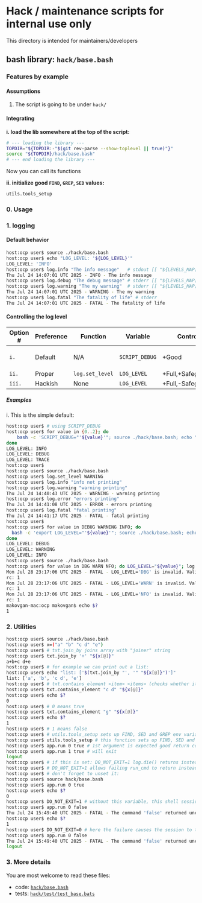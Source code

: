 # Hack / maintenance scripts for internal use only

This directory is intended for maintainers/developers

## bash library: `hack/base.bash`

### Features by example

#### Assumptions

1. The script is going to be under `hack/`

#### Integrating

**i. load the lib somewhere at the top of the script:**

```bash
# --- loading the library ---
TOPDIR="${TOPDIR:-"$(git rev-parse --show-toplevel || true)"}"
source "${TOPDIR}/hack/base.bash"
# --- end loading the library ---
```

Now you can call its functions

**ii. initialize good `FIND`, `GREP`, `SED` values:**

```bash
utils.tools_setup
```

### 0. Usage

### 1. logging

#### Default behavior

```bash
host:ocp user$ source ./hack/base.bash
host:ocp user$ echo "LOG_LEVEL: '${LOG_LEVEL}'"
LOG_LEVEL: 'INFO'
host:ocp user$ log.info "The info message"   # stdout [[ "${LEVELS_MAP[INFO]}" -ge "${LEVELS_MAP["${LOG_LEVEL}"]}" ]]
Thu Jul 24 14:07:01 UTC 2025 - INFO - The info message
host:ocp user$ log.debug "The debug message" # stderr [[ "${LEVELS_MAP[DEBUG]}" -ge "${LEVELS_MAP["${LOG_LEVEL}"]}" ]]
host:ocp user$ log.warning "The my warning"  # stderr [[ "${LEVELS_MAP[WARNING]}" -ge "${LEVELS_MAP["${LOG_LEVEL}"]}" ]]
Thu Jul 24 14:07:01 UTC 2025 - WARNING - The my warning
host:ocp user$ log.fatal "The fatality of life" # stderr
Thu Jul 24 14:07:01 UTC 2025 - FATAL - The fatality of life
```

#### Controlling the log level

| Option # | Preference | Function        | Variable       | Control           | Comments                               |
| -------- | ---------- | --------------- | -------------- | ----------------- | -------------------------------------- |
| `i.`     | Default    | N/A             | `SCRIPT_DEBUG` | +Good             | `0: INFO`, `1: DEBUG`,`2: TRACE`       |
| `ii.`    | Proper     | `log.set_level` | `LOG_LEVEL`    | +Full,+Safeguards | [`LEVELS_MAP`](hack/base.bash#L486)    |
| `iii.`   | Hackish    | None            | `LOG_LEVEL`    | +Full,-Safeguards | Unsafe                                 |

##### Examples

i. This is the simple default:

```bash
host:ocp user$ # using SCRIPT_DEBUG
host:ocp user$ for value in {0..2}; do
    bash -c 'SCRIPT_DEBUG="'${value}'"; source ./hack/base.bash; echo "LOG_LEVEL: ${LOG_LEVEL}"'
done
LOG_LEVEL: INFO
LOG_LEVEL: DEBUG
LOG_LEVEL: TRACE
host:ocp user$
host:ocp user$ source ./hack/base.bash
host:ocp user$ log.set_level WARNING
host:ocp user$ log.info "info not printing"
host:ocp user$ log.warning "warning printing"
Thu Jul 24 14:40:43 UTC 2025 - WARNING - warning printing
host:ocp user$ log.error "errors printing"
Thu Jul 24 14:41:08 UTC 2025 - ERROR - errors printing
host:ocp user$ log.fatal "fatal printing"
Thu Jul 24 14:41:17 UTC 2025 - FATAL - fatal printing
host:ocp user$
host:ocp user$ for value in DEBUG WARNING INFO; do
  bash -c 'export LOG_LEVEL="'${value}'"; source ./hack/base.bash; echo "LOG_LEVEL: ${LOG_LEVEL}"; log.info "super informative message"'
done
LOG_LEVEL: DEBUG
LOG_LEVEL: WARNING
LOG_LEVEL: INFO
host:ocp user$ source ./hack/base.bash
host:ocp user$ for value in DBG WARN NFO; do LOG_LEVEL="${value}"; log.debug "Hello"; echo "rc: $?"; done
Mon Jul 28 23:17:06 UTC 2025 - FATAL - LOG_LEVEL='DBG' is invalid. Valid values are: TRACE, ERROR, INFO, WARNING, FATAL, DEBUG
rc: 1
Mon Jul 28 23:17:06 UTC 2025 - FATAL - LOG_LEVEL='WARN' is invalid. Valid values are: TRACE, ERROR, INFO, WARNING, FATAL, DEBUG
rc: 1
Mon Jul 28 23:17:06 UTC 2025 - FATAL - LOG_LEVEL='NFO' is invalid. Valid values are: TRACE, ERROR, INFO, WARNING, FATAL, DEBUG
rc: 1
makovgan-mac:ocp makovgan$ echo $?
1

```

### 2. Utilities

```bash
host:ocp user$ source ./hack/base.bash
host:ocp user$ x=("a" "b" "c d" "e")
host:ocp user$ # txt.join_by joins array with "joiner" string
host:ocp user$ txt.join_by '+' "${x[@]}"
a+b+c d+e
host:ocp user$ # for example we can print out a list:
host:ocp user$ echo "list: ['$(txt.join_by "', '" "${x[@]}")']"
list: ['a', 'b', 'c d', 'e']
host:ocp user$ # txt.contains_element <item> <items> (checks whether item is in items)
host:ocp user$ txt.contains_element "c d" "${x[@]}"
host:ocp user$ echo $?
0
host:ocp user$ # 0 means true
host:ocp user$ txt.contains_element "g" "${x[@]}"
host:ocp user$ echo $?
1
host:ocp user$ # 1 means false
host:ocp user$ # utils.tools_setup sets up FIND, SED and GREP env variables to point to the relevant tools for the OS
host:ocp user$ utils.tools_setup # this function sets up FIND, SED and GREP variables to point to the relevant ones for the OS
host:ocp user$ app.run 0 true # 1st argument is expected good return code
host:ocp user$ app.run 1 true # will exit
logout
host:ocp user$ # if this is set: DO_NOT_EXIT=1 log.die() returns instead of exit, causing app.run() to stay in the shell
host:ocp user$ # DO_NOT_EXIT=1 allows failing run_cmd to return instead of exit
host:ocp user$ # don't forget to unset it:
host:ocp user$ source hack/base.bash
host:ocp user$ app.run 0 true
host:ocp user$ echo $?
0
host:ocp user$ DO_NOT_EXIT=1 # without this variable, this shell session will terminate upon any failure
host:ocp user$ app.run 0 false
Thu Jul 24 15:49:40 UTC 2025 - FATAL - The command 'false' returned unexpected rc=1. [EXPECTED: 0]
host:ocp user$ echo $?
1
host:ocp user$ DO_NOT_EXIT=0 # here the failure causes the session to terminate
host:ocp user$ app.run 0 false
Thu Jul 24 15:49:40 UTC 2025 - FATAL - The command 'false' returned unexpected rc=1. [EXPECTED: 0]
logout
```

### 3. More details

You are most welcome to read these files:

- code: [`hack/base.bash`](hack/base.bash)
- tests: [`hack/test/test_base.bats`](hack/test/test_base.bats)

